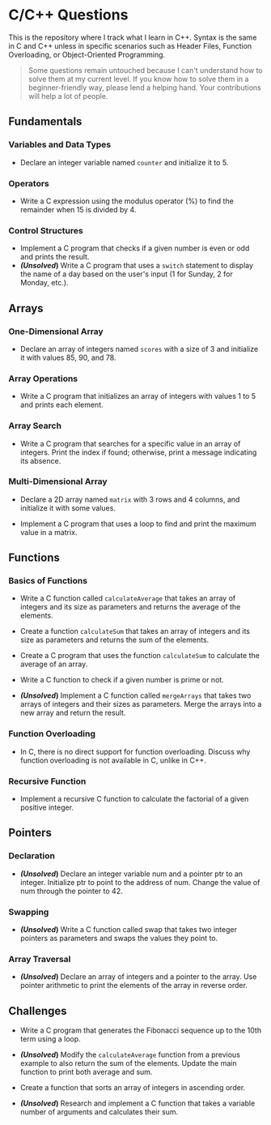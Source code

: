 # C/C++ Questions

This is the repository where I track what I learn in C++. Syntax is the same in C and C++ unless in specific scenarios such as Header Files, Function Overloading, or Object-Oriented Programming.

> Some questions remain untouched because I can't understand how to solve them at my current level. If you know how to solve them in a beginner-friendly way, please lend a helping hand. Your contributions will help a lot of people.

## Fundamentals

### Variables and Data Types

- Declare an integer variable named `counter` and initialize it to 5.

### Operators

- Write a C expression using the modulus operator (%) to find the remainder when 15 is divided by 4.

### Control Structures

- Implement a C program that checks if a given number is even or odd and prints the result.
- **_(Unsolved_)** Write a C program that uses a `switch` statement to display the name of a day based on the user's input (1 for Sunday, 2 for Monday, etc.).

## Arrays

### One-Dimensional Array

- Declare an array of integers named `scores` with a size of 3 and initialize it with values 85, 90, and 78.

### Array Operations

- Write a C program that initializes an array of integers with values 1 to 5 and prints each element.

### Array Search

- Write a C program that searches for a specific value in an array of integers. Print the index if found; otherwise, print a message indicating its absence.

### Multi-Dimensional Array

- Declare a 2D array named `matrix` with 3 rows and 4 columns, and initialize it with some values.

- Implement a C program that uses a loop to find and print the maximum value in a matrix.

## Functions

### Basics of Functions

- Write a C function called `calculateAverage` that takes an array of integers and its size as parameters and returns the average of the elements.

- Create a function `calculateSum` that takes an array of integers and its size as parameters and returns the sum of the elements.

- Create a C program that uses the function `calculateSum` to calculate the average of an array.

- Write a C function to check if a given number is prime or not.

- **_(Unsolved_)** Implement a C function called `mergeArrays` that takes two arrays of integers and their sizes as parameters. Merge the arrays into a new array and return the result.

### Function Overloading

- In C, there is no direct support for function overloading. Discuss why function overloading is not available in C, unlike in C++.

### Recursive Function

- Implement a recursive C function to calculate the factorial of a given positive integer.

## Pointers

### Declaration

- **_(Unsolved_)** Declare an integer variable num and a pointer ptr to an integer. Initialize ptr to point to the address of num. Change the value of num through the pointer to 42.

### Swapping

- **_(Unsolved_)** Write a C function called swap that takes two integer pointers as parameters and swaps the values they point to.

### Array Traversal

- **_(Unsolved_)** Declare an array of integers and a pointer to the array. Use pointer arithmetic to print the elements of the array in reverse order.

## Challenges

- Write a C program that generates the Fibonacci sequence up to the 10th term using a loop.

- **_(Unsolved_)** Modify the `calculateAverage` function from a previous example to also return the sum of the elements. Update the main function to print both average and sum.

- Create a function that sorts an array of integers in ascending order.

- **_(Unsolved_)** Research and implement a C function that takes a variable number of arguments and calculates their sum.

